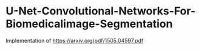 # U-Net-Convolutional-Networks-For-Biomedicalimage-Segmentation
Implementation of https://arxiv.org/pdf/1505.04597.pdf
